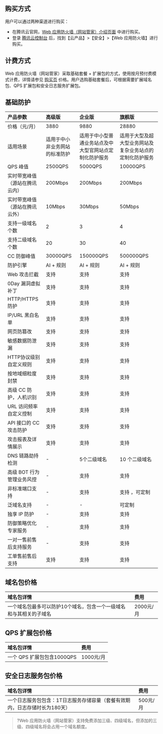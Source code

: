 ## 购买方式

用户可以通过两种渠道进行购买：

- 在腾讯云官网，[Web 应用防火墙（网站管家）介绍页面](https://cloud.tencent.com/product/waf) 中进行购买。
- 登录 [腾讯云控制台](https://console.cloud.tencent.com/) 后，找到【云产品】>【安全】>【Web 应用防火墙】进行购买。

## 计费方式

Web 应用防火墙（网站管家）采取基础套餐 + 扩展包的方式，使用按月预付费模式计费，详情请参见 [购买页](https://buy.cloud.tencent.com/buy/wsm) 价格。用户选购基础套餐后，可根据需要扩展域名包、QPS 扩展包和安全日志服务扩展包。

## 基础防护

| 产品参数                       | 高级版                         | 企业版                                                 | 旗舰版                                                   |
| :----------------------------- | :----------------------------- | :----------------------------------------------------- | :------------------------------------------------------- |
| 价格（元/月）                  | 3880                           | 9880                                                   | 28880                                                    |
| 适用场景                       | 适用于中小非业务网站的标准防护 | 适用于中小型普通业务站点及中大型官网站点定制化防护服务 | 适用于大型及超大型业务网站及复杂业务站点的定制化防护服务 |
| QPS 峰值                       | 2500QPS                       | 5000QPS                                               | 10000QPS                                                |
| 实时带宽峰值（源站在腾讯云内） | 200Mbps                       | 200Mbps                                               | 200Mbps                                                 |
| 实时带宽峰值（源站在腾讯云外） | 10Mbps                        | 30Mbps                                                | 50Mbps                                                  |
| 支持一级域名个数               | 2                              | 3                                                      | 4                                                        |
| 支持二级域名个数               | 20                             | 30                                                     | 40                                                       |
| CC 防御峰值                    | 30000QPS                      | 150000QPS                                              |500000QPS                                               |
| 防护引擎                       | AI + 规则                      | AI + 规则                                              | AI + 规则                                                |
| Web 攻击拦截                   | 支持                           | 支持                                                   | 支持                                                     |
| 0Day 漏洞虚拟补丁              | 支持                           | 支持                                                   | 支持                                                     |
| HTTP/HTTPS 防护              | 支持                           | 支持                                                   | 支持                                                     |
| IP/URL 黑白名单              | 支持                           | 支持                                                   | 支持                                                     |
| 网页防篡改                     | 支持                           | 支持                                                   | 支持                                                     |
| 敏感数据防泄漏                 | 支持                           | 支持                                                   | 支持                                                     |
| HTTP协议级别自定义规则         | 支持                           | 支持                                                   | 支持                                                     |
| 按地域细粒度封禁               | 支持                           | 支持                                                   | 支持                                                     |
| 高级 CC 防护，人机识别         | 支持                           | 支持                                                   | 支持                                                     |
| URL 访问频率自定义控制         | 支持                           | 支持                                                   | 支持                                                     |
| API 接口的 CC 攻击防护         | 支持                           | 支持                                                   | 支持                                                     |
| 攻击报表及详情展示             | 支持                           | 支持                                                   | 支持                                                     |
| DNS 链路劫持检测               | -                              | 5个二级域名                                           | 10 个二级域名                                            |
| 高级 BOT 行为管理业务风控      | -                              | 支持                                                   | 支持                                                     |
| 非标准端口支持                 | -                              | 支持                                                   | 支持 ，可定制                                            |
| 泛域名支持                     | -                              | -                                                      | 可定制                                                   |
| 独享 IP 防护                   | -                              | 支持                                                   | 支持                                                     |
| 防御策略优化专家服务           | -                              | 支持                                                   | 支持                                                     |
| 一对一售前售后支持服务         | -                              | 支持                                                   | 支持                                                     |
| 工单售前售后支持               | 支持                           | 支持                                                   | 支持                                                     |

## 域名包价格

| 域名包详情                                                   | 费用       |
| :----------------------------------------------------------- | :--------- |
| 一个域名包最多可以防护10个域名，包含一个一级域名和与其相关的子域名 | 2000元/月 |

## QPS 扩展包价格

| 域名包详情               | 费用      |
| :----------------------- | :-------- |
| 一个 QPS 扩展包包含1000QPS | 1000元/月 |

## 安全日志服务包价格

| 域名包详情                                                   | 费用      |
| :----------------------------------------------------------- | :-------- |
| 一个日志服务包包含：1T日志服务存储容量（套餐有效期内，日志存储时长为180天） | 500元/月 |

>?Web 应用防火墙（网站管家）支持免费添加三级、四级域名，但添加的三级、四级域名将会占用一个域名额度。

